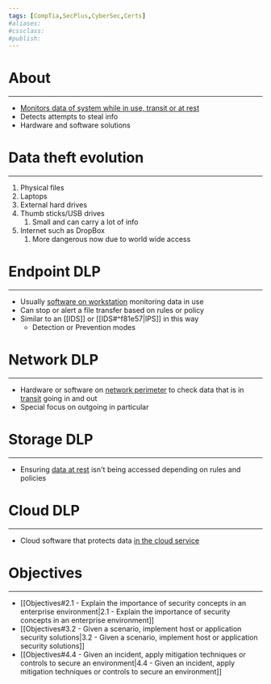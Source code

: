 ```yaml
---
tags: [CompTia,SecPlus,CyberSec,Certs]
#aliases:
#cssclass:
#publish:
---
```


# About
---
- <u>Monitors data of system while in use, transit or at rest</u>
- Detects attempts to steal info
- Hardware and software solutions

# Data theft evolution
---
1. Physical files
2. Laptops
3. External hard drives
4. Thumb sticks/USB drives
	1. Small and can carry a lot of info
5. Internet such as DropBox
	1. More dangerous now due to world wide access

# Endpoint DLP
---
- Usually <u>software on workstation</u> monitoring data in use
- Can stop or alert a file transfer based on rules or policy
- Similar to an [[IDS]] or [[IDS#^f81e57|IPS]] in this way
	- Detection or Prevention modes

# Network DLP
---
- Hardware or software on <u>network perimeter</u> to check data that is in <u>transit</u> going in and out
- Special focus on outgoing in particular

# Storage DLP
---
- Ensuring <u>data at rest</u> isn't being accessed depending on rules and policies

# Cloud DLP
---
- Cloud software that protects data <u>in the cloud service</u>

# Objectives
---
- [[Objectives#2.1 - Explain the importance of security concepts in an enterprise environment|2.1 - Explain the importance of security concepts in an enterprise environment]]
- [[Objectives#3.2 - Given a scenario, implement host or application security solutions|3.2 - Given a scenario, implement host or application security solutions]]
- [[Objectives#4.4 - Given an incident, apply mitigation techniques or controls to secure an environment|4.4 - Given an incident, apply mitigation techniques or controls to secure an environment]]